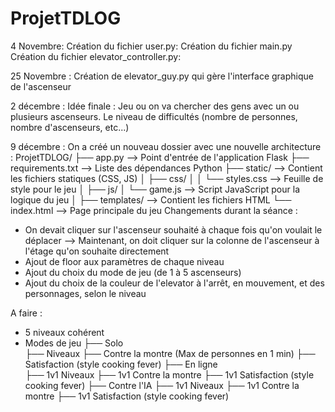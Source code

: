 # ProjetTDLOG
4 Novembre:
Création du fichier user.py:
Création du fichier main.py  
Création du fichier elevator_controller.py:

25 Novembre :
Création de elevator_guy.py qui gère l'interface graphique de l'ascenseur

2 décembre : 
Idée finale : Jeu ou on va chercher des gens avec un ou plusieurs ascenseurs. Le niveau de difficultés (nombre de personnes, nombre d'ascenseurs, etc...)

9 décembre : 
On a créé un nouveau dossier avec une nouvelle architecture :
ProjetTDLOG/
├── app.py               --> Point d'entrée de l'application Flask
├── requirements.txt     --> Liste des dépendances Python
├── static/              --> Contient les fichiers statiques (CSS, JS)
│   ├── css/
│   │   └── styles.css    --> Feuille de style pour le jeu
│   ├── js/
│       └── game.js       --> Script JavaScript pour la logique du jeu
│ 
├── templates/           --> Contient les fichiers HTML
        └── index.html        --> Page principale du jeu
Changements durant la séance : 
- On devait cliquer sur l'ascenseur souhaité à chaque fois qu'on voulait le déplacer --> Maintenant, on doit cliquer sur la colonne de l'ascenseur à l'étage qu'on souhaite directement
- Ajout de floor aux paramètres de chaque niveau
- Ajout du choix du mode de jeu (de 1 à 5 ascenseurs)
- Ajout du choix de la couleur de l'elevator à l'arrêt, en mouvement, et des personnages, selon le niveau

A faire :
- 5 niveaux cohérent
- Modes de jeu
    ├── Solo     
            ├── Niveaux
            ├── Contre la montre (Max de personnes en 1 min)
            ├── Satisfaction (style cooking fever)
    ├── En ligne     
            ├── 1v1 Niveaux
            ├── 1v1 Contre la montre
            ├── 1v1 Satisfaction (style cooking fever)
    ├── Contre l'IA
            ├── 1v1 Niveaux
            ├── 1v1 Contre la montre 
            ├── 1v1 Satisfaction (style cooking fever)
    